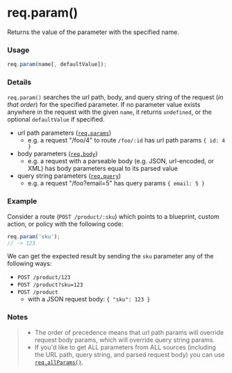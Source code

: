 # req.param()
Returns the value of the parameter with the specified name.

### Usage

```javascript
req.param(name[, defaultValue]);
```

### Details

`req.param()` searches the url path, body, and query string of the request (_in that order_) for the specified parameter.  If no parameter value exists anywhere in the request with the given `name`, it returns `undefined`, or the optional `defaultValue` if specified.

+ url path parameters ([`req.params`](http://sailsjs.com/documentation/reference/req/req.params.html))
  + e.g. a request "/foo/4" to route `/foo/:id` has url path params `{ id: 4 }`
+ body parameters ([`req.body`](http://sailsjs.com/documentation/reference/req/req.body.html))
  + e.g. a request with a parseable body (e.g. JSON, url-encoded, or XML) has body parameters equal to its parsed value
+ query string parameters ([`req.query`](http://sailsjs.com/documentation/reference/req/req.query.html))
  + e.g. a request "/foo?email=5" has query params `{ email: 5 }`


### Example

Consider a route (`POST /product/:sku`) which points to a blueprint, custom action, or policy with the following code:

```javascript
req.param('sku');
// -> 123
```

We can get the expected result by sending the `sku` parameter any of the following ways:

+ `POST /product/123`
+ `POST /product?sku=123`
+ `POST /product`
    + with a JSON request body: `{ "sku": 123 }`



### Notes
>+ The order of precedence means that url path params will override request body params, which will override query string params.
> + If you'd like to get ALL parameters from ALL sources (including the URL path, query string, and parsed request body) you can use [`req.allParams()`](http://sailsjs.com/documentation/reference/req/req.allParams.html).




<docmeta name="displayName" value="req.param()">
<docmeta name="pageType" value="method">

